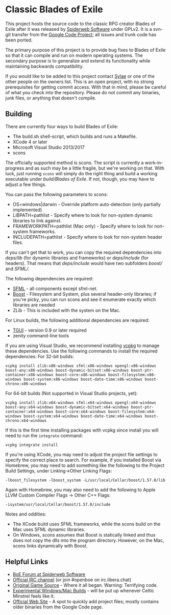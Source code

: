 Classic Blades of Exile
=======================

This project hosts the source code to the classic RPG creator Blades of
Exile after it was released
by [Spiderweb Software](http://www.spiderwebsoftware.com/) under GPLv2.
It is a svn-git transfer from the
[Google Code Project](http://code.google.com/p/openexile/); all issues
and trunk code has been ported.

The primary purpose of this project is to provide bug fixes to Blades of
Exile
so that it can compile and run on modern operating systems. The
secondary purpose is
to generalize and extend its functionality while maintaining backwards
compatibility.

If you would like to be added to this project contact
[Sylae](https://github.com/sylae)
or one of the other people on the owners list. This is an open project,
with no strong prerequisites
for getting commit access. With that in mind, please be careful of what
you check into the repository.
Please do not commit any binaries, junk files, or anything that doesn't
compile.

Building
--------

There are currently four ways to build Blades of Exile:

- The build.sh shell-script, which builds and runs a Makefile.
- XCode 4 or later
- Microsoft Visual Studio 2013/2017
- scons

The officially supported method is scons. The script is currently a work-in-progress and
as such may be a little fragile, but we're working on that. With luck, just running
`scons` will simply do the right thing and build a working executable under _build/Blades
of Exile_. If not, though, you may have to adjust a few things.

You can pass the following parameters to scons:

- OS=windows|darwin - Override platform auto-detection (only partially implemented)
- LIBPATH=pathlist - Specify where to look for non-system dynamic libraries to link
  against.
- FRAMEWORKPATH=pathlist (Mac only) - Specify where to look for non-system frameworks.
- INCLUDEPATH=pathlist - Specify where to look for non-system header files.

If you can't get that to work, you can copy the required dependencies into _deps/lib_ (for
dynamic libraries and frameworks) or _deps/include_ (for headers). That means that
_deps/include_ would have two subfolders _boost/_ and _SFML/_.

The following dependencies are required:

- [SFML](http://www.sfml-dev.org/) - all components except sfml-net.
- [Boost](http://www.boost.org/) - Filesystem and System, plus several header-only
  libraries; if you're picky, you can run scons and see it enumerate exactly which
  libraries are needed
- ZLib - This is included with the system on the Mac.

For Linux builds, the following additional dependencies are required:
- [TGUI](https://tgui.eu/) - version 0.9 or later required
- zenity command-line tools

If you are using Visual Studio, we recommend installing [vcpkg](https://github.com/Microsoft/vcpkg) to manage these dependencies.
Use the following commands to install the required dependencies:
For 32-bit builds:

    vcpkg install zlib:x86-windows sfml:x86-windows opengl:x86-windows boost-any:x86-windows boost-dynamic-bitset:x86-windows boost-ptr-container:x86-windows boost-core:x86-windows boost-filesystem:x86-windows boost-system:x86-windows boost-date-time:x86-windows boost-chrono:x86-windows

For 64-bit builds (Not supported in Visual Studio projects, yet):

    vcpkg install zlib:x64-windows sfml:x64-windows opengl:x64-windows boost-any:x64-windows boost-dynamic-bitset:x64-windows boost-ptr-container:x64-windows boost-core:x64-windows boost-filesystem:x64-windows boost-system:x64-windows boost-date-time:x64-windows boost-chrono:x64-windows

If this is the first time installing packages with vcpkg since install you will need to run the `integrate` command:

    vcpkg integrate install

If you're using XCode, you may need to adjust the project file settings to specify the
correct place to search. For example, if you installed Boost via Homebrew, you may need to
add something like the following to the Project Build Settings, under Linking->Other
Linking Flags:

    -lboost_filesystem -lboost_system -L/usr/local/Cellar/boost/1.57.0/lib

Again with Homebrew, you may also need to add the following to Apple LLVM Custom
Compiler Flags -> Other C++ Flags:

    -isystem/usr/local/Cellar/boost/1.57.0/include
    
Notes and oddities:

- The XCode build uses SFML frameworks, while the scons build on the Mac uses
  SFML dynamic libraries.
- On Windows, scons assumes that Boost is statically linked and thus does not copy
  the dlls into the program directory. However, on the Mac, scons links dynamically with
  Boost.

Helpful Links
-------------
* [BoE Forum at Spiderweb Software](http://spiderwebforums.ipbhost.com/index.php?/forum/12-blades-of-exile/)
* [Official IRC channel](https://web.libera.chat/#openboe) (or join
#openboe on irc.libera.chat)
* [Original Game Source](http://www.spiderwebsoftware.com/blades/opensource.html) - Where
  it all began. Warning: Terrifying code.
* [Experimental Windows/Mac Builds](http://pentalithia.ca/oboe/?C=M;O=D) - will be put
  up whenever Celtic Minstrel feels like it.
* [Official Web Site](https://openboe.com/) - A spot to quickly add
  project files; mostly contains older binaries from the Google Code page.
